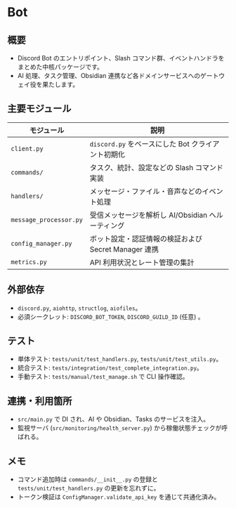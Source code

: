 # Bot

## 概要
- Discord Bot のエントリポイント、Slash コマンド群、イベントハンドラをまとめた中核パッケージです。
- AI 処理、タスク管理、Obsidian 連携など各ドメインサービスへのゲートウェイ役を果たします。

## 主要モジュール
| モジュール | 説明 |
| --- | --- |
| `client.py` | `discord.py` をベースにした Bot クライアント初期化 |
| `commands/` | タスク、統計、設定などの Slash コマンド実装 |
| `handlers/` | メッセージ・ファイル・音声などのイベント処理 |
| `message_processor.py` | 受信メッセージを解析し AI/Obsidian へルーティング |
| `config_manager.py` | ボット設定・認証情報の検証および Secret Manager 連携 |
| `metrics.py` | API 利用状況とレート管理の集計 |

## 外部依存
- `discord.py`, `aiohttp`, `structlog`, `aiofiles`。
- 必須シークレット: `DISCORD_BOT_TOKEN`, `DISCORD_GUILD_ID` (任意) 。

## テスト
- 単体テスト: `tests/unit/test_handlers.py`, `tests/unit/test_utils.py`。
- 統合テスト: `tests/integration/test_complete_integration.py`。
- 手動テスト: `tests/manual/test_manage.sh` で CLI 操作確認。

## 連携・利用箇所
- `src/main.py` で DI され、AI や Obsidian、Tasks のサービスを注入。
- 監視サーバ (`src/monitoring/health_server.py`) から稼働状態チェックが呼ばれる。

## メモ
- コマンド追加時は `commands/__init__.py` の登録と `tests/unit/test_handlers.py` の更新を忘れずに。
- トークン検証は `ConfigManager.validate_api_key` を通じて共通化済み。
